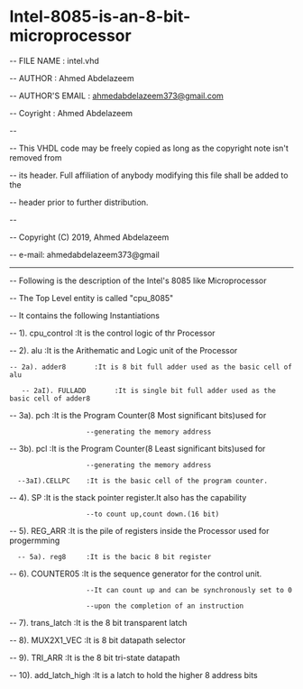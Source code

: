 # Intel-8085-is-an-8-bit-microprocessor

-- FILE NAME      : intel.vhd 

-- AUTHOR         : Ahmed Abdelazeem 

-- AUTHOR'S EMAIL : ahmedabdelazeem373@gmail.com 

-- Coyright       : Ahmed Abdelazeem 

--                               

-- This VHDL code may be freely copied as long as the copyright note isn't removed from 

-- its header. Full affiliation of anybody modifying this file shall be added to the 

-- header prior to further distribution. 

-- 

--                    Copyright (C) 2019, Ahmed Abdelazeem 

--                    e-mail:     ahmedabdelazeem373@gmail 

------------------ 

-- Following is the description of the Intel's 8085 like Microprocessor 

-- The Top Level entity is called "cpu_8085" 

-- It contains the following Instantiations 

-- 1). cpu_control    :It is the control logic of thr Processor 

-- 2). alu            :It is the Arithematic and Logic unit of the Processor 
    
    -- 2a). adder8       :It is 8 bit full adder used as the basic cell of alu 
       
       -- 2aI). FULLADD       :It is single bit full adder used as the basic cell of adder8 

-- 3a). pch            :It is the Program Counter(8 Most significant bits)used for 
                       
                       --generating the memory address 

-- 3b). pcl            :It is the Program Counter(8 Least significant bits)used for 
                       
                       --generating the memory address 
      
      --3aI).CELLPC    :It is the basic cell of the program counter. 

-- 4). SP              :It is the stack pointer register.It also has the capability 
                       
                       --to count up,count down.(16 bit) 

-- 5). REG_ARR         :It is the pile of registers inside the Processor used for progermming 
      
      -- 5a). reg8     :It is the bacic 8 bit register 

-- 6). COUNTER05       :It is the sequence generator for the control unit. 
                      
                       --It can count up and can be synchronously set to 0 
                      
                       --upon the completion of an instruction 

-- 7). trans_latch     :It is the 8 bit transparent latch 

-- 8). MUX2X1_VEC      :It is 8 bit datapath selector 

-- 9). TRI_ARR         :It is the 8 bit tri-state datapath 

-- 10). add_latch_high :It is a latch to hold the higher 8 address bits 
